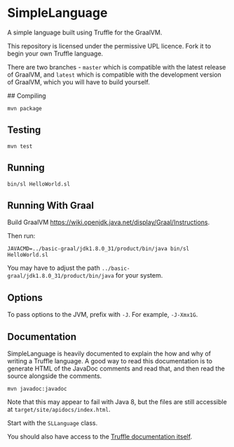 # SimpleLanguage

A simple language built using Truffle for the GraalVM.

This repository is licensed under the permissive UPL licence. Fork it to begin
your own Truffle language.

There are two branches - `master` which is compatible with the latest release of
GraalVM, and `latest` which is compatible with the development version of
GraalVM, which you will have to build yourself.

## Compiling

    mvn package

## Testing

    mvn test

## Running

    bin/sl HelloWorld.sl

## Running With Graal

Build GraalVM https://wiki.openjdk.java.net/display/Graal/Instructions.

Then run:

    JAVACMD=../basic-graal/jdk1.8.0_31/product/bin/java bin/sl HelloWorld.sl

You may have to adjust the path `../basic-graal/jdk1.8.0_31/product/bin/java`
for your system.

## Options

To pass options to the JVM, prefix with `-J`. For example, `-J-Xmx1G`.

## Documentation

SimpleLanguage is heavily documented to explain the how and why of writing a
Truffle language. A good way to read this documentation is to generate HTML of
the JavaDoc comments and read that, and then read the source alongside the
comments.

    mvn javadoc:javadoc

Note that this may appear to fail with Java 8, but the files are still
accessible at `target/site/apidocs/index.html`.

Start with the `SLLanguage` class.

You should also have access to the [Truffle documentation
itself](http://lafo.ssw.uni-linz.ac.at/javadoc/graalvm/all/index.html).
